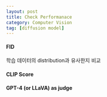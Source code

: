 ```yaml
---
layout: post
title: Check Performanace
category: Computer Vision
tag: [diffusion model]
---
```


#### FID

학습 데이터의 distribution과 유사한지 비교

#### CLIP Score 

#### GPT-4 (or LLaVA) as judge